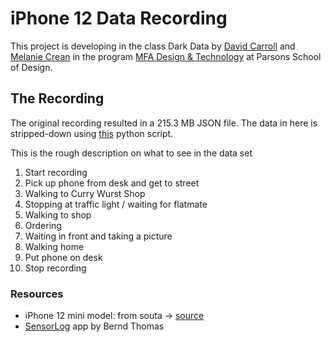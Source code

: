 # iPhone 12 Data Recording

This project is developing in the class Dark Data by [David Carroll](https://twitter.com/profcarroll) and [Melanie Crean](http://www.melaniecrean.com/) in the program [MFA Design & Technology](https://www.newschool.edu/parsons/mfa-design-technology/) at Parsons School of Design.


## The Recording

The original recording resulted in a 215.3 MB JSON file. The data in here is stripped-down using [this](json-formatter/json-formatter.py) python script.

This is the rough description on what to see in the data set

1. Start recording
1. Pick up phone from desk and get to street
1. Walking to Curry Wurst Shop
1. Stopping at traffic light / waiting for flatmate
1. Walking to shop
1. Ordering
1. Waiting in front and taking a picture
1. Walking home
1. Put phone on desk
1. Stop recording


### Resources

* iPhone 12 mini model: from souta → [source](https://grabcad.com/library/iphone-12-mini-1/details?folder_id=9417074)
* [SensorLo‪g‬](https://apps.apple.com/us/app/sensorlog/id388014573) app by Bernd Thomas